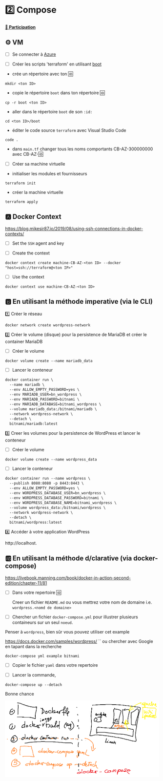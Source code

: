 # :two: Compose

#### [:tada: Participation](.scripts/Participation.md)


## :gear: VM

- [ ] Se connecter à [Azure](https://github.com/CollegeBoreal/Tutoriels/tree/main/2.MicroServices/4.Cloud/2.Public/2.Azure)

- [ ] Créer les scripts 'terraform' en utilisant [boot](boot)

* crée un répertoire avec ton :id:

```
mkdir <ton ID>
```

* copie le répertoire `boot` dans ton répertoire :id:

```
cp -r boot <ton ID>
```

* aller dans le répertoire `boot` de son `:id:`

```
cd <ton ID>/boot
```

* éditer le code source `terraform` avec Visual Studio Code 

```
code .
```

* dans `main.tf` changer tous les noms comportants CB-AZ-300000000 avec CB-AZ-:id: 

- [ ] Créer sa machine virtuelle

* initialiser les modules et fournisseurs

```
terraform init
```

* créer la machine virtuelle

```
terraform apply
```

## :a: Docker Context

https://blog.mikesir87.io/2019/08/using-ssh-connections-in-docker-contexts/

- [ ] Set the `SSH` agent and key 

- [ ] Create the context

```
docker context create machine-CB-AZ-<ton ID> --docker "host=ssh://terraform@<ton IP>"
```

- [ ] Use the context 

```
docker context use machine-CB-AZ-<ton ID>
```

## :b: En utilisant la méthode imperative (via le CLI)

:one: Créer le réseau

```
docker network create wordpress-network
```

:two: Créer le volume (disque) pour la persistence de MariaDB et créer le container MariaDB

- [ ]  Créer le volume

```
docker volume create --name mariadb_data
```

- [ ]  Lancer le conteneur

```
docker container run \
  --name mariadb \
  --env ALLOW_EMPTY_PASSWORD=yes \
  --env MARIADB_USER=bn_wordpress \
  --env MARIADB_PASSWORD=bitnami \
  --env MARIADB_DATABASE=bitnami_wordpress \
  --volume mariadb_data:/bitnami/mariadb \
  --network wordpress-network \
  --detach \
  bitnami/mariadb:latest
```

:three: Creer les volumes pour la persistence de WordPress et lancer le conteneur

- [ ]  Créer le volume

```
docker volume create --name wordpress_data
```

- [ ]  Lancer le conteneur

```
docker container run --name wordpress \
  --publish 8080:8080 -p 8443:8443 \
  --env ALLOW_EMPTY_PASSWORD=yes \
  --env WORDPRESS_DATABASE_USER=bn_wordpress \
  --env WORDPRESS_DATABASE_PASSWORD=bitnami \
  --env WORDPRESS_DATABASE_NAME=bitnami_wordpress \
  --volume wordpress_data:/bitnami/wordpress \
  --network wordpress-network \
  --detach \
  bitnami/wordpress:latest
```

:four: Accéder à votre application WordPress

http://localhost.<mon-nom-de-domaine>


## :ab: En utilisant la méthode d/clarative (via docker-compose)

https://livebook.manning.com/book/docker-in-action-second-edition/chapter-11/81

- [ ] Dans votre repertoire :id:

    Creer un fichier `README.md` ou vous mettrez votre nom de domaine i.e. `wordpress.<nomd de domaine>`

- [ ] Chercher un fichier `docker-compose.yml` pour illustrer plusieurs containeurs sur un seul `noeud`.


Penser à `wordpress`, bien sûr vous pouvez utiliser cet example

https://docs.docker.com/samples/wordpress/
``
ou chercher avec Google en tapant dans la recherche

```
docker-compose yml example bitnami
```

- [ ] Copier le fichier `yaml` dans votre repertoire  

- [ ] Lancer la commande,

```
docker-compose up --detach
```



Bonne chance

![image](images/docker-compose.png)

